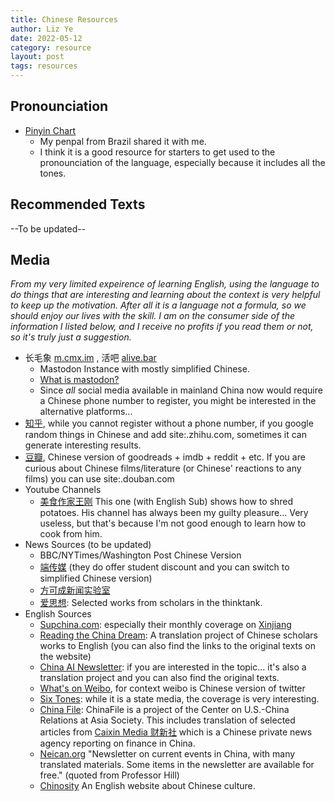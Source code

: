 ```yaml
---
title: Chinese Resources
author: Liz Ye
date: 2022-05-12
category: resource
layout: post
tags: resources
---
```


## Pronounciation

- [Pinyin Chart](https://yoyochinese.com/chinese-learning-tools/Mandarin-Chinese-pronunciation-lesson/pinyin-chart-table)
   - My penpal from Brazil shared it with me. 
   - I think it is a good resource for starters to get used to the pronounciation of the language, especially because it includes all the tones. 

## Recommended Texts



--To be updated--

## Media

*From my very limited expeirence of learning English, using the language to do things that are interesting and learning about the context is very helpful to keep up the motivation. After all it is a language not a formula, so we should enjoy our lives with the skill. I am on the consumer side of the information I listed below, and I receive no profits if you read them or not, so it's truly just a suggestion.*

- 长毛象 [m.cmx.im](m.cmx.im) , 活吧 [alive.bar](alive.bar)
   - Mastodon Instance with mostly simplified Chinese. 
   - [What is mastodon?](https://en.wikipedia.org/wiki/Mastodon_(software))
   - Since *all* social media available in mainland China now would require a Chinese phone number to register, you might be interested in the alternative platforms...
 - [知乎](zhihu.com), while you cannot register without a phone number, if you google random things in Chinese and add site:.zhihu.com, sometimes it can generate interesting results.
 - [豆瓣](douban.com), Chinese version of goodreads + imdb + reddit + etc. If you are curious about Chinese films/literature (or Chinese' reactions to any films) you can use site:.douban.com
- Youtube Channels
   - [美食作家王刚](https://youtu.be/EhyQom5jiTE) This one (with English Sub) shows how to shred potatoes. His channel has always been my guilty pleasure... Very useless, but that's because I'm not good enough to learn how to cook from him. 
 - News Sources (to be updated)
   - BBC/NYTimes/Washington Post Chinese Version
   - [端传媒](https://theinitium.com/) (they do offer student discount and you can switch to simplified Chinese version)
   - [方可成新闻实验室](https://newslab.info/) 
   - [爱思想](https://www.aisixiang.com/): Selected works from scholars in the thinktank. 
 - English Sources
   - [Supchina.com](https://supchina.com/): especially their monthly coverage on [Xinjiang](https://supchina.com/tag/xinjiang-column/)
   - [Reading the China Dream](https://www.readingthechinadream.com/): A translation project of Chinese scholars works to English (you can also find the links to the original texts on the website)
   - [China AI Newsletter](https://chinai.substack.com/): if you are interested in the topic... it's also a translation project and you can also find the original texts.
   - [What's on Weibo](https://www.whatsonweibo.com/), for context weibo is Chinese version of twitter
   - [Six Tones](https://www.sixthtone.com/): while it is a state media, the coverage is very interesting.
   - [China File](https://www.chinafile.com/): ChinaFile is a project of the Center on U.S.-China Relations at Asia Society. This includes translation of selected articles from [Caixin Media 财新社](https://www.chinafile.com/reporting-opinion/caixin-media) which is a Chinese private news agency reporting on finance in China. 
   - [Neican.org](https://www.neican.org/) "Newsletter on current events in China, with many translated materials. Some items in the newsletter are available for free." (quoted from Professor Hill)
   - [Chinosity](https://www.chinosity.com/) An English website about Chinese culture.
